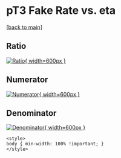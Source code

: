 # pT3 Fake Rate vs. eta

[[back to main](./)]



## Ratio

[![Ratio](../mtv/var/pT3_fakerate_eta.png){ width=600px }](../mtv/var/pT3_fakerate_eta.pdf)

## Numerator

[![Numerator](../mtv/num/pT3_fakerate_eta_num.png){ width=600px }](../mtv/num/pT3_fakerate_eta_num.pdf)

## Denominator

[![Denominator](../mtv/den/pT3_fakerate_eta_den.png){ width=600px }](../mtv/den/pT3_fakerate_eta_den.pdf)


``` {=html}
<style>
body { min-width: 100% !important; }
</style>
```
